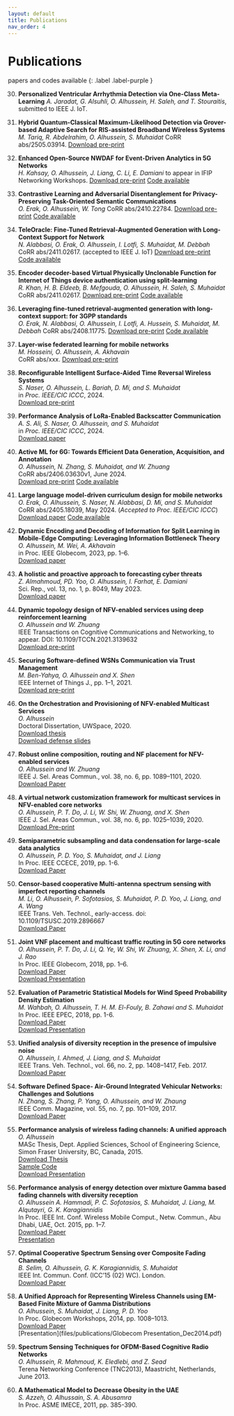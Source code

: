 ```yaml
---
layout: default
title: Publications
nav_order: 4
---
```

<!-- Google tag (gtag.js) -->
<script async src="https://www.googletagmanager.com/gtag/js?id=G-E09K8XMPK5"></script>
<script>
  window.dataLayer = window.dataLayer || [];
  function gtag(){dataLayer.push(arguments);}
  gtag('js', new Date());

  gtag('config', 'G-E09K8XMPK5');
</script>


# Publications
papers and codes available 
{: .label .label-purple }

   
30. **Personalized Ventricular Arrhythmia Detection via One-Class Meta-Learning**
   *A. Jaradat, G. Alsuhli, O. Alhussein, H. Saleh, and T. Stouraitis*, submitted to IEEE J. IoT.
      
29. **Hybrid Quantum-Classical Maximum-Likelihood Detection via Grover-based Adaptive Search for RIS-assisted Broadband Wireless Systems**  
   *M. Tariq, R. Abdelrahim, O. Alhussein, S. Muhaidat*
    CoRR abs/2505.03914. [Download pre-print](files/publications/quantum_MLD_conference2.pdf)


29. **Enhanced Open-Source NWDAF for Event-Driven Analytics in 5G Networks**  
   *H. Kahsay, O. Alhussein, J. Liang, C. Li, E. Damiani*
    to appear in IFIP Networking Workshops. [Download pre-print](files/publications/NWDAF_IFIP.pdf) [Code available](https://github.com/HenokDanielbfg/5g-testbed-conference)

28. **Contrastive Learning and Adversarial Disentanglement for Privacy-Preserving Task-Oriented Semantic Communications**  
   *O. Erak, O. Alhussein, W. Tong*
    CoRR abs/2410.22784. [Download pre-print](https://arxiv.org/abs/2410.22784) [Code available](https://github.com/omarerak/clad)

27. **TeleOracle: Fine-Tuned Retrieval-Augmented Generation with Long-Context Support for Network**  
   *N. Alabbasi, O. Erak,  O. Alhussein, I. Lotfi, S. Muhaidat, M. Debbah*
    CoRR abs/2411.02617. (accepted to IEEE J. IoT) [Download pre-print](https://arxiv.org/abs/2411.02617) 
   [Code available](https://github.com/Nouf-Alabbasi/oKUmura_AI_Telecom_challenge)

26. **Encoder decoder-based Virtual Physically Unclonable Function for Internet of Things device authentication using split-learning**  
   *R. Khan, H. B. Eldeeb,  B. Mefgouda, O. Alhussein, H. Saleh, S. Muhaidat*
    CoRR abs/2411.02617. [Download pre-print](https://arxiv.org/abs/2411.02617) 
   [Code available](https://github.com/Nouf-Alabbasi/oKUmura_AI_Telecom_challenge)

25. **Leveraging fine-tuned retrieval-augmented generation with long-context support: for 3GPP standards**  
   *O. Erak, N. Alabbasi, O. Alhussein, I. Lotfi, A. Hussein, S. Muhaidat, M. Debbah*
    CoRR abs/2408.11775. [Download pre-print](https://arxiv.org/abs/2408.11775) 
   [Code available](https://github.com/Nouf-Alabbasi/oKUmura_AI_Telecom_challenge) 

24. **Layer-wise federated learning for mobile networks**  
   *M. Hosseini, O. Alhussein, A. Akhavain*  
   CoRR abs/xxx. [Download pre-print](#)


23. **Reconfigurable Intelligent Surface-Aided Time Reversal Wireless Systems**  
   *S. Naser, O. Alhussein, L. Bariah, D. Mi, and S. Muhaidat*  
   in *Proc. IEEE/CIC ICCC*, 2024.  
   [Download pre-print](files/publications/a193_naser_final.pdf) 


22. **Performance Analysis of LoRa-Enabled Backscatter Communication**  
   *A. S. Ali, S. Naser, O. Alhussein, and S. Muhaidat*  
   in *Proc. IEEE/CIC ICCC*, 2024.  
   [Download paper](files/publications/a198_ali_final.pdf) 


21. **Active ML for 6G: Towards Efficient Data Generation, Acquisition, and Annotation**  
   *O. Alhussein, N. Zhang, S. Muhaidat, and W. Zhuang*  
   CoRR abs/2406.03630v1, June 2024.  
   [Download pre-print](https://arxiv.org/abs/2406.03630) 
   [Code available](https://github.com/OmarSababha/active_ML) 

20. **Large language model-driven curriculum design for mobile networks**  
   *O. Erak, O. Alhussein, S. Naser, N. Alabbasi, D. Mi, and S. Muhaidat*  
   CoRR abs/2405.18039, May 2024. (*Accepted to Proc. IEEE/CIC ICCC*)
   [Download paper](https://arxiv.org/abs/2405.18039v2) 
   [Code available](https://github.com/OmarErak/LLM-CL)

19. **Dynamic Encoding and Decoding of Information for Split Learning in Mobile-Edge Computing: Leveraging Information Bottleneck Theory**  
   *O. Alhussein, M. Wei, A. Akhavain*  
   in Proc. IEEE Globecom, 2023, pp. 1–6.  
   [Download paper](files/publications/2023_paper_globecom_camera_v2.pdf) 

18. **A holistic and proactive approach to forecasting cyber threats**  
   *Z. Almahmoud, PD. Yoo, O. Alhussein, I. Farhat, E. Damiani*  
   Sci. Rep., vol. 13, no. 1, p. 8049, May 2023.  
   [Download paper](files/publications/sci_reports_nat_2023_zaid.pdf)

17. **Dynamic topology design of NFV-enabled services using deep reinforcement learning**  
   *O. Alhussein and W. Zhuang*  
   IEEE Transactions on Cognitive Communications and Networking, to appear. DOI: 10.1109/TCCN.2021.3139632  
   [Download pre-print](files/publications/Paper_TCCN_2021.pdf)

16. **Securing Software-defined WSNs Communication via Trust Management**  
   *M. Ben-Yahya, O. Alhussein and X. Shen*  
   IEEE Internet of Things J., pp. 1–1, 2021.  
   [Download pre-print](files/publications/Trust_SDWSN_J_RG.pdf)

15. **On the Orchestration and Provisioning of NFV-enabled Multicast Services**  
   *O. Alhussein*  
   Doctoral Dissertation, UWSpace, 2020.  
   [Download thesis](http://hdl.handle.net/10012/15850)  
   [Download defense slides](files/publications/phd_thesis_slides.pdf)

14. **Robust online composition, routing and NF placement for NFV-enabled services**  
   *O. Alhussein and W. Zhuang*  
   IEEE J. Sel. Areas Commun., vol. 38, no. 6, pp. 1089–1101, 2020.  
   [Download Paper](files/publications/p2_omar_jsac.pdf)

13. **A virtual network customization framework for multicast services in NFV-enabled core networks**  
   *O. Alhussein, P. T. Do, J. Li, W. Shi, W. Zhuang, and X. Shen*  
   IEEE J. Sel. Areas Commun., vol. 38, no. 6, pp. 1025–1039, 2020.  
   [Download Pre-print](files/publications/SDT_JSAC_doublecol.pdf)

12. **Semiparametric subsampling and data condensation for large-scale data analytics**  
    *O. Alhussein, P. D. Yoo, S. Muhaidat, and J. Liang*  
    In Proc. IEEE CCECE, 2019, pp. 1-6.  
    [Download Paper](files/publications/ccece_cameraready.pdf)

11. **Censor-based cooperative Multi-antenna spectrum sensing with imperfect reporting channels**  
    *M. Li, O. Alhussein, P. Sofotasios, S. Muhaidat, P. D. Yoo, J. Liang, and A. Wang*  
    IEEE Trans. Veh. Technol., early-access. doi: 10.1109/TSUSC.2019.2896667  
    [Download Paper](files/publications/Censorbased_tvt_meiling.pdf)

10. **Joint VNF placement and multicast traffic routing in 5G core networks**  
    *O. Alhussein, P. T. Do, J. Li, Q. Ye, W. Shi, W. Zhuang, X. Shen, X. Li, and J. Rao*  
    In Proc. IEEE Globecom, 2018, pp. 1–6.  
    [Download Paper](files/publications/globecom18_vnf.pdf)  
    [Download Presentation](files/publications/globecom18_SDT1.pdf)

9. **Evaluation of Parametric Statistical Models for Wind Speed Probability Density Estimation**  
    *M. Wahbah, O. Alhussein, T. H. M. El-Fouly, B. Zahawi and S. Muhaidat*  
    In Proc. IEEE EPEC, 2018, pp. 1-6.  
    [Download Paper](files/publications/epec18_maisam.pdf)  
    [Download Presentation](files/publications/presentation_epec18_maisam.pdf)

8. **Unified analysis of diversity reception in the presence of impulsive noise**  
    *O. Alhussein, I. Ahmed, J. Liang, and S. Muhaidat*  
    IEEE Trans. Veh. Technol., vol. 66, no. 2, pp. 1408–1417, Feb. 2017.  
    [Download Paper](files/publications/Alhussein_MG_Impulsive.pdf)

7. **Software Defined Space- Air-Ground Integrated Vehicular Networks: Challenges and Solutions**  
    *N. Zhang, S. Zhang, P. Yang, O. Alhussein, and W. Zhaung*  
    IEEE Comm. Magazine, vol. 55, no. 7, pp. 101–109, 2017.  
    [Download Paper](https://arxiv.org/pdf/1703.02664.pdf)

6. **Performance analysis of wireless fading channels: A unified approach**  
    *O. Alhussein*  
    MASc Thesis, Dept. Applied Sciences, School of Engineering Science, Simon Fraser University, BC, Canada, 2015.  
    [Download Thesis](http://summit.sfu.ca/system/files/iritems1/15696/etd9226_OAlhussein.pdf)  
    [Sample Code](files/publications/MoG_EM.m)  
    [Download Presentation](files/publications/msc_thesis_presentation.pdf)

5. **Performance analysis of energy detection over mixture Gamma based fading channels with diversity reception**  
    *O. Alhussein A. Hammadi, P. C. Sofotasios, S. Muhaidat, J. Liang, M. Alqutayri, G. K. Karagiannidis*  
    In Proc. IEEE Int. Conf. Wireless Mobile Comput., Netw. Commun., Abu Dhabi, UAE, Oct. 2015, pp. 1–7.  
    [Download Paper](https://arxiv.org/pdf/1510.05594.pdf)  
    [Presentation](files/publications/WiMob_Omar.pdf)

4. **Optimal Cooperative Spectrum Sensing over Composite Fading Channels**  
    *B. Selim, O. Alhussein, G. K. Karagiannidis, S. Muhaidat*  
    IEEE Int. Commun. Conf. (ICC’15 (02) WC). London.  
    [Download Paper](http://geokarag.webpages.auth.gr/wp-content/papercite-data/pdf/c136.pdf)

3. **A Unified Approach for Representing Wireless Channels using EM-Based Finite Mixture of Gamma Distributions**  
    *O. Alhussein, S. Muhaidat, J. Liang, P. D. Yoo*  
    In Proc. Globecom Workshops, 2014, pp. 1008–1013.  
    [Download Paper](https://goo.gl/pVFPH7)  
    [Presentation](files/publications/Globecom Presentation_Dec2014.pdf)

2. **Spectrum Sensing Techniques for OFDM-Based Cognitive Radio Networks**  
    *O. Alhussein, R. Mahmoud, K. Eledlebi, and Z. Sead*  
    Terena Networking Conference (TNC2013), Maastricht, Netherlands, June 2013.

1. **A Mathematical Model to Decrease Obesity in the UAE**  
    *S. Azzeh, O. Alhussain, S. A. Abusamra*  
    In Proc. ASME IMECE, 2011, pp. 385-390.
